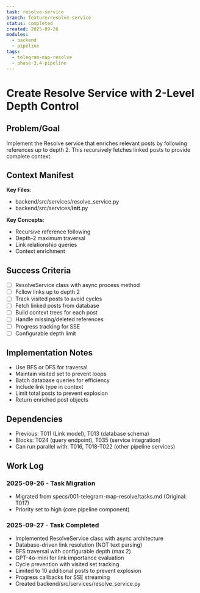 ```yaml
---
task: resolve-service
branch: feature/resolve-service
status: completed
created: 2025-09-26
modules:
  - backend
  - pipeline
tags:
  - telegram-map-resolve
  - phase-3.4-pipeline
---
```


# Create Resolve Service with 2-Level Depth Control

## Problem/Goal
Implement the Resolve service that enriches relevant posts by following references up to depth 2. This recursively fetches linked posts to provide complete context.

## Context Manifest
**Key Files**:
- backend/src/services/resolve_service.py
- backend/src/services/__init__.py

**Key Concepts**:
- Recursive reference following
- Depth-2 maximum traversal
- Link relationship queries
- Context enrichment

## Success Criteria
- [ ] ResolveService class with async process method
- [ ] Follow links up to depth 2
- [ ] Track visited posts to avoid cycles
- [ ] Fetch linked posts from database
- [ ] Build context trees for each post
- [ ] Handle missing/deleted references
- [ ] Progress tracking for SSE
- [ ] Configurable depth limit

## Implementation Notes
- Use BFS or DFS for traversal
- Maintain visited set to prevent loops
- Batch database queries for efficiency
- Include link type in context
- Limit total posts to prevent explosion
- Return enriched post objects

## Dependencies
- Previous: T011 (Link model), T013 (database schema)
- Blocks: T024 (query endpoint), T035 (service integration)
- Can run parallel with: T016, T018-T022 (other pipeline services)

## Work Log
### 2025-09-26 - Task Migration
- Migrated from specs/001-telegram-map-resolve/tasks.md (Original: T017)
- Priority set to high (core pipeline component)

### 2025-09-27 - Task Completed
- Implemented ResolveService class with async architecture
- Database-driven link resolution (NOT text parsing)
- BFS traversal with configurable depth (max 2)
- GPT-4o-mini for link importance evaluation
- Cycle prevention with visited set tracking
- Limited to 10 additional posts to prevent explosion
- Progress callbacks for SSE streaming
- Created backend/src/services/resolve_service.py